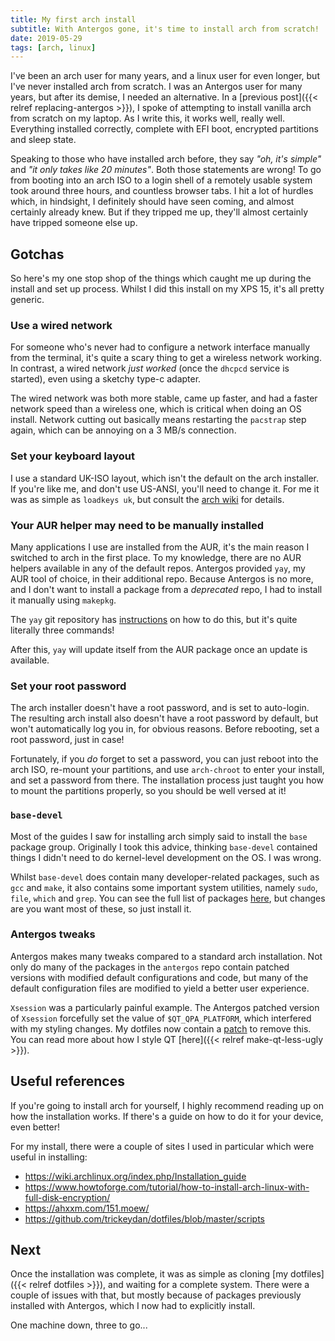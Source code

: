```yaml
---
title: My first arch install
subtitle: With Antergos gone, it's time to install arch from scratch!
date: 2019-05-29
tags: [arch, linux]
---
```


I've been an arch user for many years, and a linux user for even longer, but I've never installed arch from scratch. I was an Antergos user for many years, but after its demise, I needed an alternative. In a [previous post]({{< relref replacing-antergos >}}), I spoke of attempting to install vanilla arch from scratch on my laptop. As I write this, it works well, really well. Everything installed correctly, complete with EFI boot, encrypted partitions and sleep state.

Speaking to those who have installed arch before, they say _"oh, it's simple"_ and _"it only takes like 20 minutes"_. Both those statements are wrong! To go from booting into an arch ISO to a login shell of a remotely usable system took around three hours, and countless browser tabs. I hit a lot of hurdles which, in hindsight, I definitely should have seen coming, and almost certainly already knew. But if they tripped me up, they'll almost certainly have tripped someone else up.

## Gotchas

So here's my one stop shop of the things which caught me up during the install and set up process. Whilst I did this install on my XPS 15, it's all pretty generic.

### Use a wired network

For someone who's never had to configure a network interface manually from the terminal, it's quite a scary thing to get a wireless network working. In contrast, a wired network _just worked_ (once the `dhcpcd` service is started), even using a sketchy type-c adapter.

The wired network was both more stable, came up faster, and had a faster network speed than a wireless one, which is critical when doing an OS install. Network cutting out basically means restarting the `pacstrap` step again, which can be annoying on a 3 MB/s connection.

### Set your keyboard layout

I use a standard UK-ISO layout, which isn't the default on the arch installer. If you're like me, and don't use US-ANSI, you'll need to change it. For me it was as simple as `loadkeys uk`, but consult the [arch wiki](https://wiki.archlinux.org/index.php/Linux_console/Keyboard_configuration#Loadkeys) for details.


### Your AUR helper may need to be manually installed

Many applications I use are installed from the AUR, it's the main reason I switched to arch in the first place. To my knowledge, there are no AUR helpers available in any of the default repos. Antergos provided `yay`, my AUR tool of choice, in their additional repo. Because Antergos is no more, and I don't want to install a package from a _deprecated_ repo, I had to install it manually using `makepkg`.

The `yay` git repository has [instructions](https://github.com/Jguer/yay#installation) on how to do this, but it's quite literally three commands!

After this, `yay` will update itself from the AUR package once an update is available.

### Set your root password

The arch installer doesn't have a root password, and is set to auto-login. The resulting arch install also doesn't have a root password by default, but won't automatically log you in, for obvious reasons. Before rebooting, set a root password, just in case!

Fortunately, if you *do* forget to set a password, you can just reboot into the arch ISO, re-mount your partitions, and use `arch-chroot` to enter your install, and set a password from there. The installation process just taught you how to mount the partitions properly, so you should be well versed at it!

### `base-devel`

Most of the guides I saw for installing arch simply said to install the `base` package group. Originally I took this advice, thinking `base-devel` contained things I didn't need to do kernel-level development on the OS. I was wrong.

Whilst `base-devel` does contain many developer-related packages, such as `gcc` and `make`, it also contains some important system utilities, namely `sudo`, `file`, `which` and `grep`. You can see the full list of packages [here](https://www.archlinux.org/groups/x86_64/base-devel/), but changes are you want most of these, so just install it.

### Antergos tweaks

Antergos makes many tweaks compared to a standard arch installation. Not only do many of the packages in the `antergos` repo contain patched versions with modified default configurations and code, but many of the default configuration files are modified to yield a better user experience.

`Xsession` was a particularly painful example. The Antergos patched version of `Xsession` forcefully set the value of `$QT_QPA_PLATFORM`, which interfered with my styling changes. My dotfiles now contain a [patch](https://github.com/RealOrangeOne/dotfiles/blob/d8e587acf167733b15467762263cd1b41c9dcd1b/files/xsession.patch) to remove this. You can read more about how I style QT [here]({{< relref make-qt-less-ugly >}}).

## Useful references

If you're going to install arch for yourself, I highly recommend reading up on how the installation works. If there's a guide on how to do it for your device, even better!

For my install, there were a couple of sites I used in particular which were useful in installing:

- https://wiki.archlinux.org/index.php/Installation_guide
- https://www.howtoforge.com/tutorial/how-to-install-arch-linux-with-full-disk-encryption/
- https://ahxxm.com/151.moew/
- https://github.com/trickeydan/dotfiles/blob/master/scripts

## Next

Once the installation was complete, it was as simple as cloning [my dotfiles]({{< relref dotfiles >}}), and waiting for a complete system. There were a couple of issues with that, but mostly because of packages previously installed with Antergos, which I now had to explicitly install.

One machine down, three to go...
